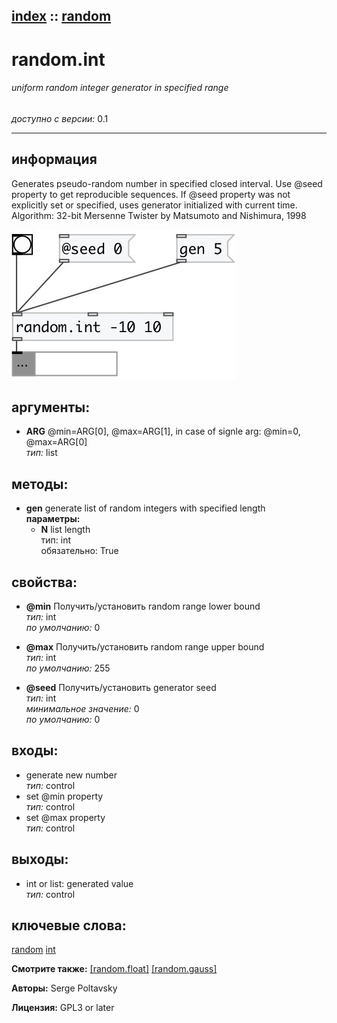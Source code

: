 [index](index.html) :: [random](category_random.html)
---

# random.int

###### uniform random integer generator in specified range

*доступно с версии:* 0.1

---


## информация
Generates pseudo-random number in specified closed interval. Use @seed property to get reproducible sequences. If @seed property was not explicitly set or specified, uses generator initialized with current time. Algorithm: 32-bit Mersenne Twister by Matsumoto and Nishimura, 1998


[![example](../examples/img/random.int.jpg)](../examples/pd/random.int.pd)



## аргументы:

* **ARG**
@min=ARG[0], @max=ARG[1], in case of signle arg: @min=0, @max=ARG[0]<br>
_тип:_ list<br>



## методы:

* **gen**
generate list of random integers with specified length<br>
  __параметры:__
  - **N** list length<br>
    тип: int <br>
    обязательно: True <br>




## свойства:

* **@min** 
Получить/установить random range lower bound<br>
_тип:_ int<br>
_по умолчанию:_ 0<br>

* **@max** 
Получить/установить random range upper bound<br>
_тип:_ int<br>
_по умолчанию:_ 255<br>

* **@seed** 
Получить/установить generator seed<br>
_тип:_ int<br>
_минимальное значение:_ 0<br>
_по умолчанию:_ 0<br>



## входы:

* generate new number<br>
_тип:_ control
* set @min property<br>
_тип:_ control
* set @max property<br>
_тип:_ control



## выходы:

* int or list: generated value<br>
_тип:_ control



## ключевые слова:

[random](keywords/random.html)
[int](keywords/int.html)



**Смотрите также:**
[\[random.float\]](random.float.html)
[\[random.gauss\]](random.gauss.html)




**Авторы:** Serge Poltavsky




**Лицензия:** GPL3 or later





